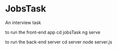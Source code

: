 # JobsTask
An interview task

to run the front-end app
cd jobsTask
ng serve

to run the back-end server
cd server
node server.js
